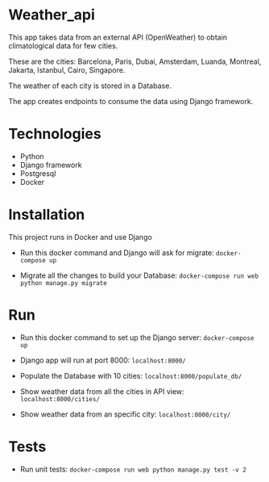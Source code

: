 # Weather_api

This app takes data from an external API (OpenWeather) to obtain climatological data for few cities.

These are the cities: Barcelona, Paris, Dubai, Amsterdam, Luanda, Montreal, Jakarta, Istanbul, Cairo, Singapore.

The weather of each city is stored in a Database.

The app creates endpoints to consume the data using Django framework.

# Technologies

* Python
* Django framework
* Postgresql
* Docker

# Installation

This project runs in Docker and use Django

* Run this docker command and Django will ask for migrate:
`docker-compose up`

* Migrate all the changes to build your Database:
`docker-compose run web python manage.py migrate`

# Run

* Run this docker command to set up the Django server:
`docker-compose up`

* Django app will run at port 8000:
`localhost:8000/`

*  Populate the Database with 10 cities:
`localhost:8000/populate_db/`

* Show weather data from all the cities in API view:
`localhost:8000/cities/`

* Show weather data from an specific city:
`localhost:8000/city/`

# Tests

* Run unit tests:
`docker-compose run web python manage.py test -v 2`


